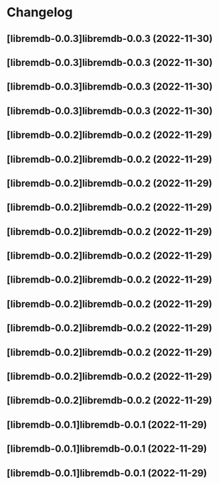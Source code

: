 # Changelog



## [libremdb-0.0.3]libremdb-0.0.3 (2022-11-30)




## [libremdb-0.0.3]libremdb-0.0.3 (2022-11-30)




## [libremdb-0.0.3]libremdb-0.0.3 (2022-11-30)




## [libremdb-0.0.3]libremdb-0.0.3 (2022-11-30)




## [libremdb-0.0.2]libremdb-0.0.2 (2022-11-29)




## [libremdb-0.0.2]libremdb-0.0.2 (2022-11-29)




## [libremdb-0.0.2]libremdb-0.0.2 (2022-11-29)




## [libremdb-0.0.2]libremdb-0.0.2 (2022-11-29)




## [libremdb-0.0.2]libremdb-0.0.2 (2022-11-29)




## [libremdb-0.0.2]libremdb-0.0.2 (2022-11-29)




## [libremdb-0.0.2]libremdb-0.0.2 (2022-11-29)




## [libremdb-0.0.2]libremdb-0.0.2 (2022-11-29)




## [libremdb-0.0.2]libremdb-0.0.2 (2022-11-29)




## [libremdb-0.0.2]libremdb-0.0.2 (2022-11-29)




## [libremdb-0.0.2]libremdb-0.0.2 (2022-11-29)




## [libremdb-0.0.2]libremdb-0.0.2 (2022-11-29)




## [libremdb-0.0.1]libremdb-0.0.1 (2022-11-29)




## [libremdb-0.0.1]libremdb-0.0.1 (2022-11-29)




## [libremdb-0.0.1]libremdb-0.0.1 (2022-11-29)

